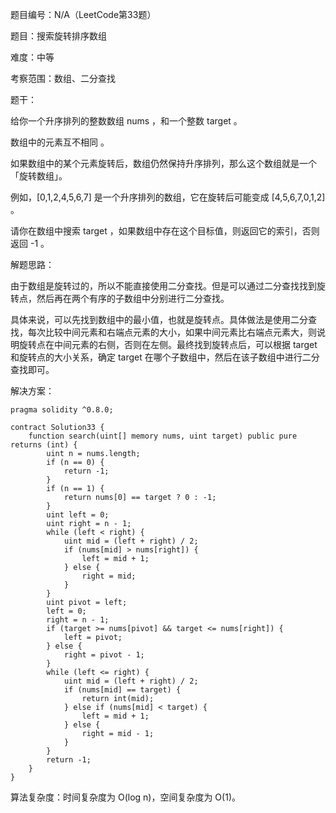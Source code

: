 题目编号：N/A（LeetCode第33题）

题目：搜索旋转排序数组

难度：中等

考察范围：数组、二分查找

题干：

给你一个升序排列的整数数组 nums ，和一个整数 target 。

数组中的元素互不相同 。

如果数组中的某个元素旋转后，数组仍然保持升序排列，那么这个数组就是一个「旋转数组」。

例如，[0,1,2,4,5,6,7] 是一个升序排列的数组，它在旋转后可能变成 [4,5,6,7,0,1,2] 。

请你在数组中搜索 target ，如果数组中存在这个目标值，则返回它的索引，否则返回 -1 。

解题思路：

由于数组是旋转过的，所以不能直接使用二分查找。但是可以通过二分查找找到旋转点，然后再在两个有序的子数组中分别进行二分查找。

具体来说，可以先找到数组中的最小值，也就是旋转点。具体做法是使用二分查找，每次比较中间元素和右端点元素的大小，如果中间元素比右端点元素大，则说明旋转点在中间元素的右侧，否则在左侧。最终找到旋转点后，可以根据 target 和旋转点的大小关系，确定 target 在哪个子数组中，然后在该子数组中进行二分查找即可。

解决方案：

```
pragma solidity ^0.8.0;

contract Solution33 {
    function search(uint[] memory nums, uint target) public pure returns (int) {
        uint n = nums.length;
        if (n == 0) {
            return -1;
        }
        if (n == 1) {
            return nums[0] == target ? 0 : -1;
        }
        uint left = 0;
        uint right = n - 1;
        while (left < right) {
            uint mid = (left + right) / 2;
            if (nums[mid] > nums[right]) {
                left = mid + 1;
            } else {
                right = mid;
            }
        }
        uint pivot = left;
        left = 0;
        right = n - 1;
        if (target >= nums[pivot] && target <= nums[right]) {
            left = pivot;
        } else {
            right = pivot - 1;
        }
        while (left <= right) {
            uint mid = (left + right) / 2;
            if (nums[mid] == target) {
                return int(mid);
            } else if (nums[mid] < target) {
                left = mid + 1;
            } else {
                right = mid - 1;
            }
        }
        return -1;
    }
}
```

算法复杂度：时间复杂度为 O(log n)，空间复杂度为 O(1)。